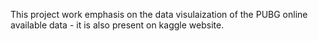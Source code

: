 This project work emphasis on the data visulaization of the PUBG online available data - it is also present on kaggle website.
